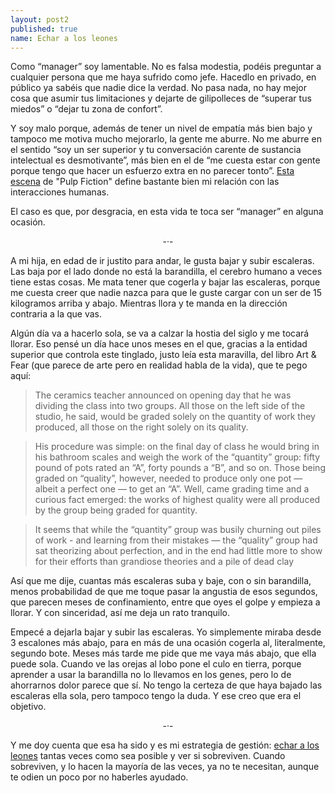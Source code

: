 ```yaml
---
layout: post2
published: true
name: Echar a los leones
---
```


Como “manager” soy lamentable. No es falsa modestia, podéis preguntar a cualquier persona que me haya sufrido como jefe. Hacedlo en privado, en público ya sabéis que nadie dice la verdad. No pasa nada, no hay mejor cosa que asumir tus limitaciones y dejarte de gilipolleces de “superar tus miedos” o “dejar tu zona de confort”.

Y soy malo porque, además de tener un nivel de empatía más bien bajo y tampoco me motiva mucho mejorarlo, la gente me aburre. No me aburre en el sentido “soy un ser superior y tu conversación carente de sustancia intelectual es desmotivante”, más bien en el de “me cuesta estar con gente porque tengo que hacer un esfuerzo extra en no parecer tonto”. [Esta escena](https://www.youtube.com/watch?v=KnVX-uv-QPc) de "Pulp Fiction" define bastante bien mi relación con las interacciones humanas.

El caso es que, por desgracia, en esta vida te toca ser “manager” en alguna ocasión.

<center>-·-</center>


A mi hija, en edad de ir justito para andar, le gusta bajar y subir escaleras. Las baja por el lado donde no está la barandilla, el cerebro humano a veces tiene estas cosas. Me mata tener que cogerla y bajar las escaleras, porque me cuesta creer que nadie nazca para que le guste cargar con un ser de 15 kilogramos arriba y abajo. Mientras llora y te manda en la dirección contraria a la que vas.

Algún día va a hacerlo sola, se va a calzar la hostia del siglo y me tocará llorar. Eso pensé un día hace unos meses en el que, gracias a la entidad superior que controla este tinglado, justo leía esta maravilla, del libro Art & Fear (que parece de arte pero en realidad habla de la vida), que te pego aquí:

> The ceramics teacher announced on opening day that he was dividing the class into two groups. All those on the left side of the studio, he said, would be graded solely on the quantity of work they produced, all those on the right solely on its quality.

> His procedure was simple: on the final day of class he would bring in his bathroom scales and weigh the work of the “quantity” group: fifty pound of pots rated an “A”, forty pounds a “B”, and so on. Those being graded on “quality”, however, needed to produce only one pot — albeit a perfect one — to get an “A”. Well, came grading time and a curious fact emerged: the works of highest quality were all produced by the group being graded for quantity.

> It seems that while the “quantity” group was busily churning out piles of work - and learning from their mistakes — the “quality” group had sat theorizing about perfection, and in the end had little more to show for their efforts than grandiose theories and a pile of dead clay

Así que me dije, cuantas más escaleras suba y baje, con o sin barandilla, menos probabilidad de que me toque pasar la angustia de esos segundos, que parecen meses de confinamiento, entre que oyes el golpe y empieza a llorar. Y con sinceridad, así me deja un rato tranquilo.

Empecé a dejarla bajar y subir las escaleras. Yo simplemente miraba desde 3 escalones más abajo, para en más de una ocasión cogerla al, literalmente, segundo bote. Meses más tarde me pide que me vaya más abajo, que ella puede sola. Cuando ve las orejas al lobo pone el culo en tierra, porque aprender a usar la barandilla no lo llevamos en los genes, pero lo de ahorrarnos dolor parece que sí. No tengo la certeza de que haya bajado las escaleras ella sola, pero tampoco tengo la duda. Y ese creo que era el objetivo.

<center>-·-</center>

Y me doy cuenta que esa ha sido y es mi estrategia de gestión: [echar a los leones](http://albertonadra.blogspot.com/2011/05/echar-los-leones.html) tantas veces como sea posible y ver si sobreviven. Cuando sobreviven, y lo hacen la mayoría de las veces, ya no te necesitan, aunque te odien un poco por no haberles ayudado.

